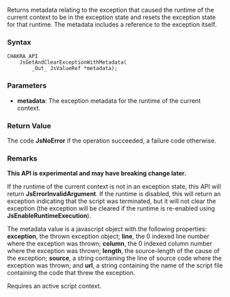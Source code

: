 Returns metadata relating to the exception that caused the runtime of the current context
to be in the exception state and resets the exception state for that runtime. The metadata
includes a reference to the exception itself.

### Syntax 
```
CHAKRA_API
    JsGetAndClearExceptionWithMetadata(
        _Out_ JsValueRef *metadata);
```

### Parameters 
* __metadata__: The exception metadata for the runtime of the current context.

### Return Value 
The code **JsNoError** if the operation succeeded, a failure code otherwise.

### Remarks 
**This API is experimental and may have breaking change later.** 

If the runtime of the current context is not in an exception state, this API will return
__JsErrorInvalidArgument__. If the runtime is disabled, this will return an exception
indicating that the script was terminated, but it will not clear the exception (the
exception will be cleared if the runtime is re-enabled using
__JsEnableRuntimeExecution__).

The metadata value is a javascript object with the following properties: __exception__, the
thrown exception object; __line__, the 0 indexed line number where the exception was thrown;
__column__, the 0 indexed column number where the exception was thrown; __length__, the
source-length of the cause of the exception; __source__, a string containing the line of
source code where the exception was thrown; and __url__, a string containing the name of
the script file containing the code that threw the exception.

Requires an active script context.